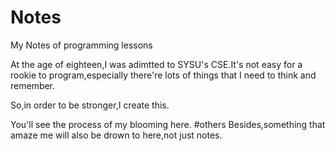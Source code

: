 # Notes
My Notes of programming lessons

At the age of eighteen,I was adimtted to SYSU's CSE.It's not easy for a rookie to program,especially there're lots of things that I need to think and remember.

So,in order to be stronger,I create this.

You'll see the process of my blooming here.
#others
Besides,something that amaze me will also be drown to here,not just notes.
